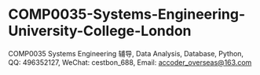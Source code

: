 # COMP0035-Systems-Engineering-University-College-London
COMP0035 Systems Engineering 辅导, Data Analysis, Database, Python, QQ: 496352127, WeChat: cestbon_688, Email: accoder_overseas@163.com
